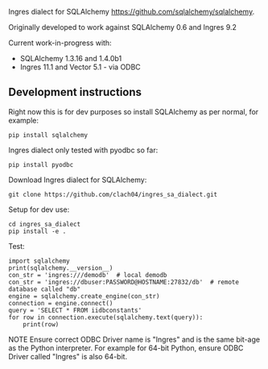 Ingres dialect for SQLAlchemy https://github.com/sqlalchemy/sqlalchemy.

Originally developed to work against SQLAlchemy 0.6 and Ingres 9.2

Current work-in-progress with:

  * SQLAlchemy 1.3.16 and 1.4.0b1
  * Ingres 11.1 and Vector 5.1 - via ODBC


## Development instructions

Right now this is for dev purposes so install SQLAlchemy as per normal, for example:

    pip install sqlalchemy

Ingres dialect only tested with pyodbc so far:

    pip install pyodbc

Download Ingres dialect for SQLAlchemy:

    git clone https://github.com/clach04/ingres_sa_dialect.git

Setup for dev use:

    cd ingres_sa_dialect
    pip install -e .

Test:

    import sqlalchemy
    print(sqlalchemy.__version__)
    con_str = 'ingres:///demodb'  # local demodb
    con_str = 'ingres://dbuser:PASSWORD@HOSTNAME:27832/db'  # remote database called "db"
    engine = sqlalchemy.create_engine(con_str)
    connection = engine.connect()
    query = 'SELECT * FROM iidbconstants'
    for row in connection.execute(sqlalchemy.text(query)):
        print(row)


NOTE Ensure correct ODBC Driver name is "Ingres" and is the same bit-age as the Python interpreter.
For example for 64-bit Python, ensure ODBC Driver called "Ingres" is also 64-bit.

